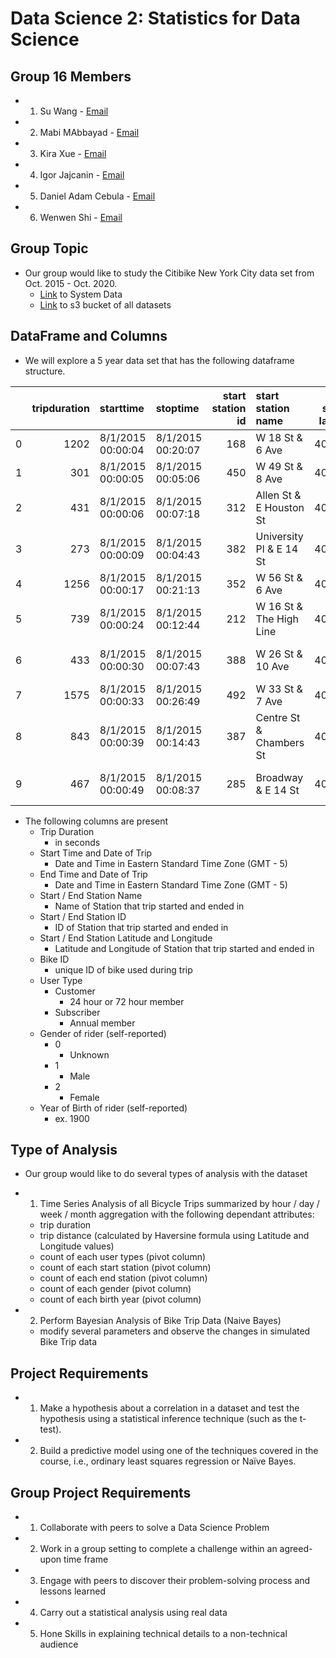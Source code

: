 # Data Science 2:  Statistics for Data Science

## Group 16 Members

- 1. Su Wang - [Email](mailto:s399wang@uwaterloo.ca)
- 2. Mabi MAbbayad - [Email](mailto:mmabbaya@uwaterloo.ca)
- 3. Kira Xue - [Email](mailto:w27xue@uwaterloo.ca)
- 4. Igor Jajcanin - [Email](mailto:ijajcani@uwaterloo.ca)
- 5. Daniel Adam Cebula - [Email](mailto:dacebula@uwaterloo.ca)
- 6. Wenwen Shi - [Email](mailto:w65shi@uwaterloo.ca)

## Group Topic

- Our group would like to study the Citibike New York City data set from Oct. 2015 - Oct. 2020.
    - [Link](https://www.citibikenyc.com/system-data) to System Data
    - [Link](https://s3.amazonaws.com/tripdata/index.html) to s3 bucket of all datasets

## DataFrame and Columns

- We will explore a 5 year data set that has the following dataframe structure.

 |    |   tripduration | starttime         | stoptime          |   start station id | start station name      |   start station latitude |   start station longitude |   end station id | end station name      |   end station latitude |   end station longitude |   bikeid | usertype   |   birth year |   gender |
|---:|---------------:|:------------------|:------------------|-------------------:|:------------------------|-------------------------:|--------------------------:|-----------------:|:----------------------|-----------------------:|------------------------:|---------:|:-----------|-------------:|---------:|
|  0 |           1202 | 8/1/2015 00:00:04 | 8/1/2015 00:20:07 |                168 | W 18 St & 6 Ave         |                  40.7397 |                  -73.9946 |              385 | E 55 St & 2 Ave       |                40.758  |                -73.966  |    23253 | Subscriber |         1987 |        1 |
|  1 |            301 | 8/1/2015 00:00:05 | 8/1/2015 00:05:06 |                450 | W 49 St & 8 Ave         |                  40.7623 |                  -73.9879 |              479 | 9 Ave & W 45 St       |                40.7602 |                -73.9913 |    22675 | Subscriber |         1951 |        2 |
|  2 |            431 | 8/1/2015 00:00:06 | 8/1/2015 00:07:18 |                312 | Allen St & E Houston St |                  40.7221 |                  -73.9891 |              296 | Division St & Bowery  |                40.7141 |                -73.997  |    19831 | Subscriber |         1985 |        1 |
|  3 |            273 | 8/1/2015 00:00:09 | 8/1/2015 00:04:43 |                382 | University Pl & E 14 St |                  40.7349 |                  -73.992  |              229 | Great Jones St        |                40.7274 |                -73.9938 |    22765 | Subscriber |         1975 |        1 |
|  4 |           1256 | 8/1/2015 00:00:17 | 8/1/2015 00:21:13 |                352 | W 56 St & 6 Ave         |                  40.7634 |                  -73.9772 |              432 | E 7 St & Avenue A     |                40.7262 |                -73.9838 |    22127 | Subscriber |         1978 |        1 |
|  5 |            739 | 8/1/2015 00:00:24 | 8/1/2015 00:12:44 |                212 | W 16 St & The High Line |                  40.7433 |                  -74.0068 |              498 | Broadway & W 32 St    |                40.7485 |                -73.9881 |    19293 | Subscriber |         1988 |        1 |
|  6 |            433 | 8/1/2015 00:00:30 | 8/1/2015 00:07:43 |                388 | W 26 St & 10 Ave        |                  40.7497 |                  -74.003  |              284 | Greenwich Ave & 8 Ave |                40.739  |                -74.0026 |    19115 | Subscriber |         1976 |        1 |
|  7 |           1575 | 8/1/2015 00:00:33 | 8/1/2015 00:26:49 |                492 | W 33 St & 7 Ave         |                  40.7502 |                  -73.9909 |              492 | W 33 St & 7 Ave       |                40.7502 |                -73.9909 |    20532 | Customer   |          nan |        0 |
|  8 |            843 | 8/1/2015 00:00:39 | 8/1/2015 00:14:43 |                387 | Centre St & Chambers St |                  40.7127 |                  -74.0046 |              391 | Clark St & Henry St   |                40.6976 |                -73.9934 |    24273 | Customer   |          nan |        0 |
|  9 |            467 | 8/1/2015 00:00:49 | 8/1/2015 00:08:37 |                285 | Broadway & E 14 St      |                  40.7345 |                  -73.9907 |              284 | Greenwich Ave & 8 Ave |                40.739  |                -74.0026 |    17688 | Subscriber |         1976 |        1 | 

- The following columns are present
    - Trip Duration
        - in seconds
    - Start Time and Date of Trip
        - Date and Time in Eastern Standard Time Zone (GMT - 5)
    - End Time and Date of Trip
        - Date and Time in Eastern Standard Time Zone (GMT - 5)
    - Start / End Station Name
        - Name of Station that trip started and ended in
    - Start / End Station ID
        - ID of Station that trip started and ended in
    - Start / End Station Latitude and Longitude
        - Latitude and Longitude of Station that trip started and ended in
    - Bike ID
        - unique ID of bike used during trip
    - User Type
        - Customer
            - 24 hour or 72 hour member
        - Subscriber
            - Annual member
    - Gender of rider (self-reported)
        - 0
            - Unknown
        - 1
            - Male
        - 2
            - Female
    - Year of Birth of rider (self-reported)
        - ex. 1900

## Type of Analysis

- Our group would like to do several types of analysis with the dataset

- 1. Time Series Analysis of all Bicycle Trips summarized by hour / day / week / month aggregation with the following dependant attributes:
    - trip duration
    - trip distance (calculated by Haversine formula using Latitude and Longitude values)
    - count of each user types (pivot column)
    - count of each start station (pivot column)
    - count of each end station (pivot column)
    - count of each gender (pivot column)
    - count of each birth year (pivot column)

- 2. Perform Bayesian Analysis of Bike Trip Data (Naive Bayes)
    - modify several parameters and observe the changes in simulated Bike Trip data

## Project Requirements

- 1. Make a hypothesis about a correlation in a dataset and test the hypothesis using a statistical inference technique (such as the t-test).
- 2. Build a predictive model using one of the techniques covered in the course, i.e., ordinary least squares regression or Naïve Bayes.

## Group Project Requirements

- 1. Collaborate with peers to solve a Data Science Problem
- 2. Work in a group setting to complete a challenge within an agreed-upon time frame
- 3. Engage with peers to discover their problem-solving process and lessons learned
- 4. Carry out a statistical analysis using real data
- 5. Hone Skills in explaining technical details to a non-technical audience